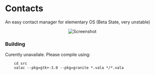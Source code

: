# Contacts
An easy contact manager for elementary OS (Beta State, very unstable)

<p align="center">
    <img  src="https://github.com/aggalex/Contacts/blob/master/data/Images/Screenshot.png" alt="Screenshot"> <br>
</p>

### Building
Curently unavailale. Please compile using:

        cd src
        valac --pkg=gtk+-3.0 --pkg=granite *.vala */*.vala
